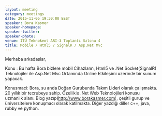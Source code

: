 ```yaml
---
layout: meeting
category: meetings
date: 2015-11-05 19:30:00 EEST
speaker: Bora Kasmer
speaker-homepage: 
speaker-twitter: 
speaker-photo: 
venue: ITÜ Teknokent ARI-3 Toplantı Salonu 4
title: Mobile / Html5 / SignalR / Asp.Net Mvc
---
```


Merhaba arkadaslar,

Konu : 
Bu hafta Bora bizlere mobil Cihazların, Html5 ve .Net Socket(SignalR) Teknolojiler ile Asp.Net Mvc Ortamında Online Etkileşimi uzerinde bir sunum yapacak.

Konusmaci:
Bora, su anda Doğan Gurubunda Takım Lideri olarak çalışmakta. 20 yıllık bir tecrubeye sahip. Özellikle .Net Web Teknolojileri konusu uzmanlık alanı. Blog yazıp(http://www.borakasmer.com), çeşitli gurup ve üniversitelere konuşmacı olarak katilmakta. Diğer yazdığı diller c++, java, rubby ve python.

